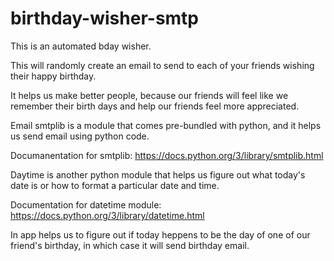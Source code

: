 # birthday-wisher-smtp

This is an automated bday wisher.

This will randomly create an email to send to each of your friends wishing their happy birthday.

It helps us make better people, because our friends will feel like we remember their birth days and help our friends feel more appreciated.

Email smtplib is a module that comes pre-bundled with python, and it helps us send email using python code.

Documanentation for smtplib: https://docs.python.org/3/library/smtplib.html

Daytime is another python module that helps us figure out what today's date is or how to format a particular date and time.

Documentation for datetime module: https://docs.python.org/3/library/datetime.html

In app helps us to figure out if today heppens to be the day of one of our friend's birthday, in which case it will send birthday email. 
